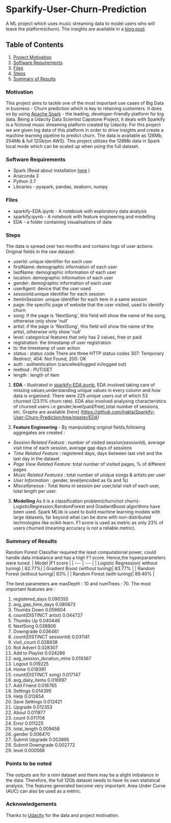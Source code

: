 # Sparkify-User-Churn-Prediction
A ML project which uses music streaming data to model users who will leave the platform(churn). The insights are available in a [blog post]().

## Table of Contents
1. [Project Motivation](#motivation)
2. [Software Requirements](#software-requirements)
3. [Files](#Files)
4. [Steps](#steps)
5. [Summary of Results](#summary-of-results)

### Motivation
This project aims to tackle one of the most important use cases of Big Data in business - Churn prediction which  is key to retaining customers. It does so by using [Apache Spark](https://spark.apache.org/) - the leading, developer-friendly platform for big data.
Being a Udacity Data Scientist Capstone Project, it deals with Sparkify is a fictional music streaming platform created by Udacity. For this project we are given log data of this platform in order to drive insights and create a machine learning pipeline to predict churn.
The data is available as 128Mb, 254Mb & full 12Gb(on AWS). This project utilizes the 128Mb data in Spark local mode which can be scaled up when using the full dataset.

### Software Requirements
* Spark (Read about installation [here](https://changhsinlee.com/install-pyspark-windows-jupyter/) )
* Anaconda 3
* Python 3.7
* Libraries - pyspark, pandas, seaborn, numpy

### Files
* sparkify-EDA.ipynb - A notebook with exploratory data analysis
* sparkify.ipynb - A notebook with feature engineering and modelling
* EDA - a folder containing visualisations of data

### Steps
The data is spread over two months and contains logs of user actions. 
Original fields in the raw dataset:
- userId: unique identifier for each user
- firstName: demographic information of each user
- lastName: demographic information of each user
- location: demographic information of each user
- gender: demographic information of each user
- userAgent: device that the user used
- sessionId:unique identifier for each session
- itemInSession: unique identifier for each item in a same session
- page: the specific page of website that the user visited, used to identify churn
- song: if the page is 'NextSong', this field will show the name of the song, otherwise only show 'null'
- artist: if the page is 'NextSong', this field will show the name of the artist, otherwise only show 'null'
- level: categorical features that only has 2 values, free or paid
- registration: the timestamp of user registration
- ts: the timestamp of user action
- status : status code There are three HTTP status codes 307: Temporary Redirect, 404: Not Found, 200: OK
- auth : authentication (cancelled/logged in/logged out)
- method : PUT/GET
- length : length of item
1. **EDA** - 
Illustrated in [sparkify-EDA.ipynb](https://github.com/lrakla/Sparkify-User-Churn-Prediction/blob/master/Sparkify-EDA.ipynb), EDA involved taking care of missing values,understanding unique values in every column and how data 
is organised. There were 225 unique users out of which 53 churned (23.11% churn rate). EDA also involved analysing characteristics of churned users i.e gender,level(paid/free),total number of sessions, etc. Graphs are available [here] (https://github.com/lrakla/Sparkify-User-Churn-Prediction/tree/master/EDA)

2. **Feature Engineering** - 
By manipulating original fields,following aggregates are created :
- *Session Related Feature* :
number of visited session(sessionId), average visit time of each session, average gap days of sessions
- *Time Related Feature* :
registered days, days between last visit and the last day in the dataset
- *Page View Related Feature*:
total number of visited pages, % of different pages
- *Music Related Features* :
total number of unique songs & artists per user
- *User Information* :
gender, level(encoded as 0s and 1s)
- *Miscellaneous* :
Total items in session per user,total visit of each user, total length per user.

3. **Modelling**
As it is a classification problem(churn/not churn)-LogisticRegression,RandomForest and GradientBoost algorithms have been used.
Spark MLlib is used to build machine learning models with large datasets, far beyond what can be done with non-distributed technologies like scikit-learn. F1 score is used as metric as only 23% of users churned (meaning accuracy is not a reliable metric).

### Summary of Results
Random Forest Classifier required the least computational power, could handle data imbalance and has a high F1 score. Hence,the hyperparameters
were tuned.
| Model |F1 score |
| --- | --- |
| Logistic Regression( without tuning) | 82.77%|
| Gradient Boost (without tuning)| 83.77% |
| Random Forest (without tuning)| 83% |
| Random Forest (with tuning)| 89.40% |

The best parameters are maxDepth : 10 and numTrees : 70.
The most important features are :
1.	registered_days	0.090355
2.	avg_gap_time_days	0.080672
3.  Thumbs Down	0.056604
4.	count(DISTINCT artist)	0.044727
5.	Thumbs Up	0.040446
6.  NextSong	0.038806
7.	Downgrade	0.036481
8.	count(DISTINCT sessionId)	0.031141
9.	visit_count	0.028938
10.	Roll Advert	0.028307
11.	Add to Playlist	0.024286
12.	avg_session_duration_mins	0.019367
13.	Logout	0.019225
14.	Home	0.018391
15.	count(DISTINCT song)	0.017147
16.	avg_daily_items	0.016997
17.	Add Friend	0.016765
18.	Settings	0.014395
19.	Help	0.012654
20.	Save Settings	0.012421
21.	Upgrade	0.012353
22.	About	0.011977
23.	count	0.011706
24.	Error	0.011225
25.	total_length	0.009458
26.	gender	0.006470
27.	Submit Upgrade	0.003895
28.	Submit Downgrade	0.002772
29.	level	0.000566

### Points to be noted
The outputs are for a mini dataset and there may be a slight imbalance in the data. Therefore, the full 12Gb dataset needs to have its own statistical analysis. The features generated become very important. Area Under Curve (AUC) can also be used as a metric. 

### Acknowledgements
Thanks to [Udacity](www.udacity.com) for the data and project motivation.



